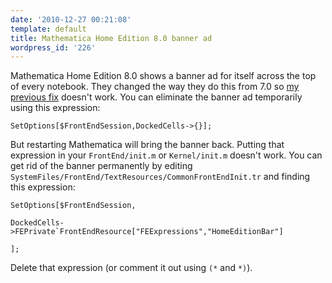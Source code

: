```yaml
---
date: '2010-12-27 00:21:08'
template: default
title: Mathematica Home Edition 8.0 banner ad
wordpress_id: '226'
---
```


Mathematica Home Edition 8.0 shows a banner ad for itself across the top of every notebook.  They changed the way they do this from 7.0 so [my previous fix](http://qwan.org/2009/02/07/mathematica-home-editions-banner-ad-revisited/) doesn't work. You can eliminate the banner ad temporarily using this expression:

    SetOptions[$FrontEndSession,DockedCells->{}];
    
But restarting Mathematica will bring the banner back.  Putting that expression in your `FrontEnd/init.m` or `Kernel/init.m` doesn't work. You can get rid of the banner permanently by editing `SystemFiles/FrontEnd/TextResources/CommonFrontEndInit.tr` and finding this expression:

    SetOptions[$FrontEndSession,
    
    DockedCells->FEPrivate`FrontEndResource["FEExpressions","HomeEditionBar"]
    
    ];

Delete that expression (or comment it out using `(*` and `*)`).
